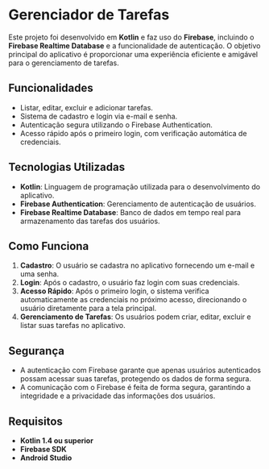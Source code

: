 # Gerenciador de Tarefas

Este projeto foi desenvolvido em **Kotlin** e faz uso do **Firebase**, incluindo o **Firebase Realtime Database** e a funcionalidade de autenticação. O objetivo principal do aplicativo é proporcionar uma experiência eficiente e amigável para o gerenciamento de tarefas.

## Funcionalidades

- Listar, editar, excluir e adicionar tarefas.
- Sistema de cadastro e login via e-mail e senha.
- Autenticação segura utilizando o Firebase Authentication.
- Acesso rápido após o primeiro login, com verificação automática de credenciais.

## Tecnologias Utilizadas

- **Kotlin**: Linguagem de programação utilizada para o desenvolvimento do aplicativo.
- **Firebase Authentication**: Gerenciamento de autenticação de usuários.
- **Firebase Realtime Database**: Banco de dados em tempo real para armazenamento das tarefas dos usuários.

## Como Funciona

1. **Cadastro**: O usuário se cadastra no aplicativo fornecendo um e-mail e uma senha.
2. **Login**: Após o cadastro, o usuário faz login com suas credenciais.
3. **Acesso Rápido**: Após o primeiro login, o sistema verifica automaticamente as credenciais no próximo acesso, direcionando o usuário diretamente para a tela principal.
4. **Gerenciamento de Tarefas**: Os usuários podem criar, editar, excluir e listar suas tarefas no aplicativo.

## Segurança

- A autenticação com Firebase garante que apenas usuários autenticados possam acessar suas tarefas, protegendo os dados de forma segura.
- A comunicação com o Firebase é feita de forma segura, garantindo a integridade e a privacidade das informações dos usuários.

## Requisitos

- **Kotlin 1.4 ou superior**
- **Firebase SDK**
- **Android Studio**
